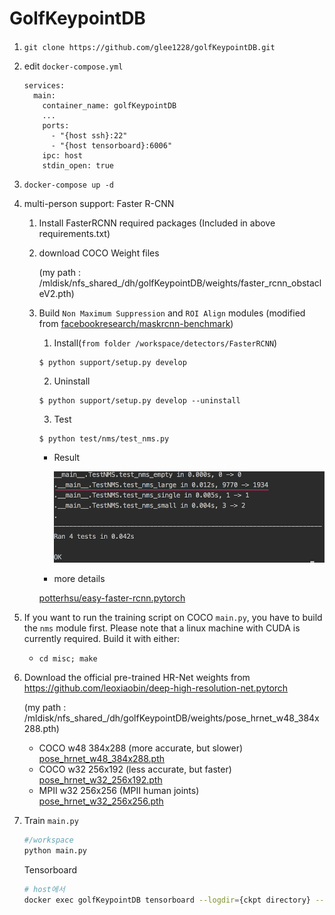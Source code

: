 # GolfKeypointDB

#### 
1. `git clone https://github.com/glee1228/golfKeypointDB.git`

2. edit `docker-compose.yml`
    ```
    services:
      main:
        container_name: golfKeypointDB
        ...
        ports:
          - "{host ssh}:22"
          - "{host tensorboard}:6006"
        ipc: host
        stdin_open: true
    ```

3. `docker-compose up -d`

4. multi-person support: Faster R-CNN

    1. Install FasterRCNN required packages (Included in above requirements.txt)

    2. download COCO Weight files

       (my path : /mldisk/nfs_shared_/dh/golfKeypointDB/weights/faster_rcnn_obstacleV2.pth)

    3. Build `Non Maximum Suppression` and `ROI Align` modules (modified from [facebookresearch/maskrcnn-benchmark](https://github.com/facebookresearch/maskrcnn-benchmark)) 

       1. Install(`from folder /workspace/detectors/FasterRCNN`)

       ```
       $ python support/setup.py develop
       ```

       2. Uninstall

       ```
       $ python support/setup.py develop --uninstall
       ```

       3. Test

       ```
       $ python test/nms/test_nms.py
       ```

       - Result

         [![img](https://github.com/glee1228/ServerAnalysisModule/raw/master/models/detectors/FasterRCNN/images/test_nms.png?raw=true)](https://github.com/glee1228/ServerAnalysisModule/blob/master/models/detectors/FasterRCNN/images/test_nms.png?raw=true)

       - more details

       [potterhsu/easy-faster-rcnn.pytorch](https://github.com/potterhsu/easy-faster-rcnn.pytorch)

5. If you want to run the training script on COCO `main.py`, you have to build the `nms` module first.
    Please note that a linux machine with CUDA is currently required. Build it with either:
    
    - `cd misc; make` 
    
6.  Download the official pre-trained HR-Net weights from https://github.com/leoxiaobin/deep-high-resolution-net.pytorch 

    (my path : /mldisk/nfs_shared_/dh/golfKeypointDB/weights/pose_hrnet_w48_384x288.pth)

    - COCO w48 384x288 (more accurate, but slower) 
      [pose_hrnet_w48_384x288.pth](https://drive.google.com/open?id=1UoJhTtjHNByZSm96W3yFTfU5upJnsKiS)
    - COCO w32 256x192 (less accurate, but faster)
      [pose_hrnet_w32_256x192.pth](https://drive.google.com/open?id=1zYC7go9EV0XaSlSBjMaiyE_4TcHc_S38)
    - MPII w32 256x256 (MPII human joints)
      [pose_hrnet_w32_256x256.pth](https://drive.google.com/open?id=1_wn2ifmoQprBrFvUCDedjPON4Y6jsN-v)

7. Train  `main.py`

    ```bash
    #/workspace
    python main.py 
    ```
    Tensorboard
    ```bash
    # host에서 
    docker exec golfKeypointDB tensorboard --logdir={ckpt directory} --bind_all
    ```

    



 